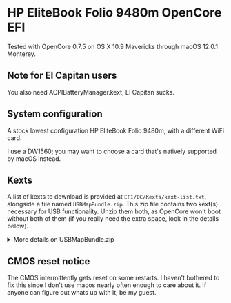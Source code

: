 # HP EliteBook Folio 9480m OpenCore EFI

Tested with OpenCore 0.7.5 on OS X 10.9 Mavericks through macOS 12.0.1 Monterey.

## Note for El Capitan users

You also need ACPIBatteryManager.kext, El Capitan sucks.

## System configuration

A stock lowest configuration HP EliteBook Folio 9480m, with a different WiFi card.

I use a DW1560; you may want to choose a card that's natively supported by macOS instead.

## Kexts

A list of kexts to download is provided at `EFI/OC/Kexts/kext-list.txt`, alongside a file named `USBMapBundle.zip`. This zip file contains two kext(s) necessary for USB functionality. Unzip them both, as OpenCore won't boot without both of them (if you really need the extra space, look in the details below).

<details>
  <summary>More details on USBMapBundle.zip</summary>

  `USBMap.kext` is used for Catalina and up, and `USBMapLegacy.kext` is used for Mojave and lower.
  
  To optimize, remove the entry for the kext you don't need in `config.plist` and remove it from the Kexts folder.
  
  Congratulations! You now have 4 extra KB of space. Use it wisely, m'kay?
</details>

## CMOS reset notice
The CMOS intermittently gets reset on some restarts. I haven't bothered to fix this since I don't use macos nearly often enough to care about it. If anyone can figure out whats up with it, be my guest.
